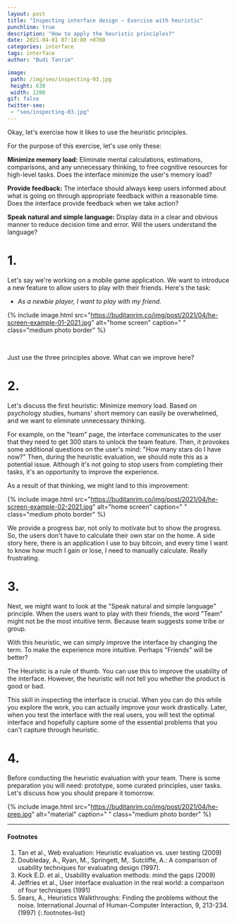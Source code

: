 ```yaml
---
layout: post
title: "Inspecting interface design — Exercise with heuristic"
punchline: true
description: "How to apply the heuristic principles?"
date: 2021-04-01 07:18:00 +0700
categories: interface
tags: interface
author: "Budi Tanrim"

image:
 path: /img/seo/inspecting-03.jpg
 height: 630
 width: 1200
gif: false
twitter-seo: 
 - "seo/inspecting-03.jpg"
---
```


Okay, let's exercise how it likes to use the heuristic principles.

For the purpose of this exercise, let's use only these:

**Minimize memory load:** Eliminate mental calculations, estimations, comparisons, and any unnecessary thinking, to free cognitive resources for high-level tasks. Does the interface minimize the user's memory load?

**Provide feedback:** The interface should always keep users informed about what is going on through appropriate feedback within a reasonable time. Does the interface provide feedback when we take action?

**Speak natural and simple language:** Display data in a clear and obvious manner to reduce decision time and error. Will the users understand the language? 

# 1.

Let's say we're working on a mobile game application. We want to introduce a new feature to allow users to play with their friends. Here's the task: 
- _As a newbie player, I want to play with my friend._


{% include image.html 
src="https://buditanrim.co/img/post/2021/04/he-screen-example-01-2021.jpg" 
alt="home screen" 
caption=" "
class="medium photo border" %}

<br/>

Just use the three principles above. What can we improve here? 


# 2.

Let's discuss the first heuristic: Minimize memory load. Based on psychology studies, humans' short memory can easily be overwhelmed, and we want to eliminate unnecessary thinking.

For example, on the "team" page, the interface communicates to the user that they need to get 300 stars to unlock the team feature. Then, it provokes some additional questions on the user's mind: "How many stars do I have now?" Then, during the heuristic evaluation, we should note this as a potential issue. Although it's not going to stop users from completing their tasks, it's an opportunity to improve the experience.

As a result of that thinking, we might land to this improvement:

{% include image.html 
src="https://buditanrim.co/img/post/2021/04/he-screen-example-02-2021.jpg" 
alt="home screen" 
caption=" "
class="medium photo border" %}

We provide a progress bar, not only to motivate but to show the progress. So, the users don't have to calculate their own star on the home. A side story here, there is an application I use to buy bitcoin, and every time I want to know how much I gain or lose, I need to manually calculate. Really frustrating.

# 3.

Next, we might want to look at the "Speak natural and simple language" principle. When the users want to play with their friends, the word "Team" might not be the most intuitive term. Because team suggests some tribe or group.

With this heuristic, we can simply improve the interface by changing the term. To make the experience more intuitive. Perhaps "Friends" will be better?

The Heuristic is a rule of thumb. You can use this to improve the usability of the interface. However, the heuristic will not tell you whether the product is good or bad.

This skill in inspecting the interface is crucial. When you can do this while you explore the work, you can actually improve your work drastically. Later, when you test the interface with the real users, you will test the optimal interface and hopefully capture some of the essential problems that you can't capture through heuristic.

# 4.

Before conducting the heuristic evaluation with your team. There is some preparation you will need: prototype, some curated principles, user tasks. Let's discuss how you should prepare it tomorrow.

{% include image.html 
src="https://buditanrim.co/img/post/2021/04/he-prep.jpg" 
alt="material" 
caption=" "
class="medium photo border" %}

---

#### Footnotes
1. Tan et al., Web evaluation: Heuristic evaluation vs. user testing (2009)
2. Doubleday, A., Ryan, M., Springett, M,. Sutcliffe, A.: A comparison of usability techniques for evaluating design (1997).
3. Kock E.D. et al., Usability evaluation methods: mind the gaps (2009)
4. Jeffries et al., User interface evaluation in the real world: a comparison of four techniques (1991)
5. Sears, A., Heuristics Walkthroughs: Finding the problems without the noise. International Journal of Human-Computer Interaction, 9, 213-234. (1997)
{:.footnotes-list}







